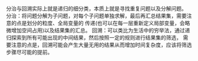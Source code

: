 分治与回溯实际上就是递归的细分类，本质上就是寻找重复问题以及分解问题。
分治：将问题分解为子问题，对每个子问题单独求解，最后再汇总结果集，需要注意的点是划分的粒度、全局变量的
传递(也可以在每一层重新定义局部变量，会略微增加空间占用)以及结果集的汇总。
回溯：可以类比为生活中的穷举法，通过递归探索到所有可能出现的中间结果，然后按照一定的规则进行结果集的筛选，
需要注意的点是，回溯可能会产生大量无用的结果从而增加时间复杂度，应该将筛选步骤尽可能的提前。